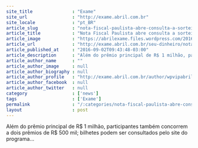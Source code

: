 ```yaml
---
site_title               : "Exame"
site_url                 : "http://exame.abril.com.br"
site_locale              : "pt_BR"
article_slug             : "nota-fiscal-paulista-abre-consulta-a-sorteio-de-rs-1-milhao"
article_title            : "Nota Fiscal Paulista abre consulta a sorteio de R$ 1 milhão"
article_image            : "https://abrilexame.files.wordpress.com/2016/09/size_960_16_9_sacos-de-dinheiro3.jpg?quality=70&strip=all&w=960"
article_url              : "http://exame.abril.com.br/seu-dinheiro/nota-fiscal-paulista-abre-consulta-a-sorteio-de-r-1-milhao-2/"
article_published_at     : "2016-09-02T09:43:48-03:00"
article_description      : "Além do prêmio principal de R$ 1 milhão, participantes também concorrem a dois prêmios de R$ 500 mil; bilhetes podem ser consultados pelo site do programa..."
article_author_name      : ""
article_author_image     : null
article_author_biography : null
article_author_profile   : "http://exame.abril.com.br/author/wpvipabril/"
article_author_facebook  : null
article_author_twitter   : null
category                 : ['news']
tags                     : ['Exame']
permalink                : "/:categories/nota-fiscal-paulista-abre-consulta-a-sorteio-de-rs-1-milhao/"
layout                   : post
---
```


Além do prêmio principal de R$ 1 milhão, participantes também concorrem a dois prêmios de R$ 500 mil; bilhetes podem ser consultados pelo site do programa...
